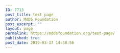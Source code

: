 ```yaml
---
ID: 7713
post_title: test page
author: MdDS Foundation
post_excerpt: ""
layout: page
permalink: https://mddsfoundation.org/test-page/
published: true
post_date: 2019-03-17 14:38:56
---
```

<script type="text/javascript" src="//downloads.mailchimp.com/js/signup-forms/popup/unique-methods/embed.js" data-dojo-config="usePlainJson: true, isDebug: false"></script><script type="text/javascript">window.dojoRequire(["mojo/signup-forms/Loader"], function(L) { L.start({"baseUrl":"mc.us15.list-manage.com","uuid":"05a75d12af55dae23b7fdc0c9","lid":"fd908897f0","uniqueMethods":true}) })</script>